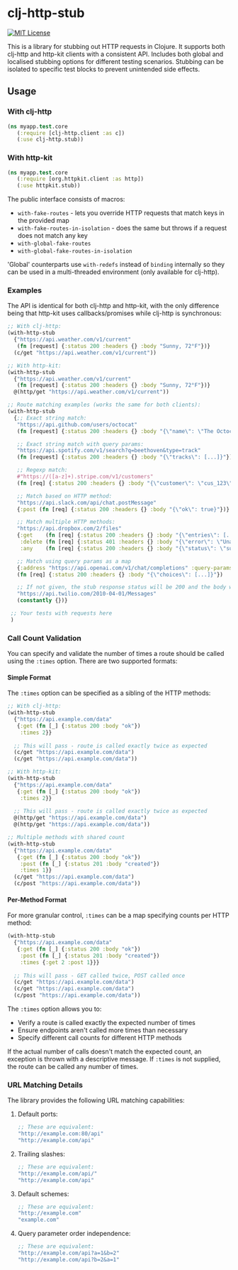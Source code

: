 # clj-http-stub 
[![MIT License](https://img.shields.io/badge/license-MIT-brightgreen.svg?style=flat)](https://www.tldrlegal.com/l/mit) 

This is a library for stubbing out HTTP requests in Clojure. It supports both clj-http and http-kit clients with a consistent API. Includes both global and localised stubbing options for different testing scenarios. Stubbing can be isolated to specific test blocks to prevent unintended side effects.

## Usage

### With clj-http

```clojure
(ns myapp.test.core
   (:require [clj-http.client :as c])
   (:use clj-http.stub))
```

### With http-kit

```clojure
(ns myapp.test.core
   (:require [org.httpkit.client :as http])
   (:use httpkit.stub))
```

The public interface consists of macros:

* `with-fake-routes` - lets you override HTTP requests that match keys in the provided map
* `with-fake-routes-in-isolation` - does the same but throws if a request does not match any key
* `with-global-fake-routes`
* `with-global-fake-routes-in-isolation`

'Global' counterparts use `with-redefs` instead of `binding` internally so they can be used in
a multi-threaded environment (only available for clj-http).

### Examples

The API is identical for both clj-http and http-kit, with the only difference being that http-kit uses callbacks/promises while clj-http is synchronous:

```clojure
;; With clj-http:
(with-http-stub
  {"https://api.weather.com/v1/current"
   (fn [request] {:status 200 :headers {} :body "Sunny, 72°F"})}
  (c/get "https://api.weather.com/v1/current"))

;; With http-kit:
(with-http-stub
  {"https://api.weather.com/v1/current"
   (fn [request] {:status 200 :headers {} :body "Sunny, 72°F"})}
  @(http/get "https://api.weather.com/v1/current"))

;; Route matching examples (works the same for both clients):
(with-http-stub
  {;; Exact string match:
   "https://api.github.com/users/octocat"
   (fn [request] {:status 200 :headers {} :body "{\"name\": \"The Octocat\"}"})

   ;; Exact string match with query params:
   "https://api.spotify.com/v1/search?q=beethoven&type=track"
   (fn [request] {:status 200 :headers {} :body "{\"tracks\": [...]}"})

   ;; Regexp match:
   #"https://([a-z]+).stripe.com/v1/customers"
   (fn [req] {:status 200 :headers {} :body "{\"customer\": \"cus_123\"}"})

   ;; Match based on HTTP method:
   "https://api.slack.com/api/chat.postMessage"
   {:post (fn [req] {:status 200 :headers {} :body "{\"ok\": true}"})}

   ;; Match multiple HTTP methods:
   "https://api.dropbox.com/2/files"
   {:get    (fn [req] {:status 200 :headers {} :body "{\"entries\": [...]}"})
    :delete (fn [req] {:status 401 :headers {} :body "{\"error\": \"Unauthorized\"}"})
    :any    (fn [req] {:status 200 :headers {} :body "{\"status\": \"success\"}"})}

   ;; Match using query params as a map
   {:address "https://api.openai.com/v1/chat/completions" :query-params {:model "gpt-4"}}
   (fn [req] {:status 200 :headers {} :body "{\"choices\": [...]}"})

   ;; If not given, the stub response status will be 200 and the body will be "".
   "https://api.twilio.com/2010-04-01/Messages"
   (constantly {})}

 ;; Your tests with requests here
 )
```
### Call Count Validation

You can specify and validate the number of times a route should be called using the `:times` option. There are two supported formats:

#### Simple Format
The `:times` option can be specified as a sibling of the HTTP methods:

```clojure
;; With clj-http:
(with-http-stub
  {"https://api.example.com/data"
   {:get (fn [_] {:status 200 :body "ok"})
    :times 2}}
  
  ;; This will pass - route is called exactly twice as expected
  (c/get "https://api.example.com/data")
  (c/get "https://api.example.com/data"))

;; With http-kit:
(with-http-stub
  {"https://api.example.com/data"
   {:get (fn [_] {:status 200 :body "ok"})
    :times 2}}
  
  ;; This will pass - route is called exactly twice as expected
  @(http/get "https://api.example.com/data")
  @(http/get "https://api.example.com/data"))

;; Multiple methods with shared count
(with-http-stub
  {"https://api.example.com/data"
   {:get (fn [_] {:status 200 :body "ok"})
    :post (fn [_] {:status 201 :body "created"})
    :times 1}}
  (c/get "https://api.example.com/data")
  (c/post "https://api.example.com/data"))
```

#### Per-Method Format
For more granular control, `:times` can be a map specifying counts per HTTP method:

```clojure
(with-http-stub
  {"https://api.example.com/data"
   {:get (fn [_] {:status 200 :body "ok"})
    :post (fn [_] {:status 201 :body "created"})
    :times {:get 2 :post 1}}}
  
  ;; This will pass - GET called twice, POST called once
  (c/get "https://api.example.com/data")
  (c/get "https://api.example.com/data")
  (c/post "https://api.example.com/data"))
```

The `:times` option allows you to:
- Verify a route is called exactly the expected number of times
- Ensure endpoints aren't called more times than necessary
- Specify different call counts for different HTTP methods

If the actual number of calls doesn't match the expected count, an exception is thrown with a descriptive message. 
If `:times` is not supplied, the route can be called any number of times.

### URL Matching Details

The library provides the following URL matching capabilities:

1. Default ports:
   ```clojure
   ;; These are equivalent:
   "http://example.com:80/api"
   "http://example.com/api"
   ```

2. Trailing slashes:
   ```clojure
   ;; These are equivalent:
   "http://example.com/api/"
   "http://example.com/api"
   ```

3. Default schemes:
   ```clojure
   ;; These are equivalent:
   "http://example.com"
   "example.com"
   ```

4. Query parameter order independence:
   ```clojure
   ;; These are equivalent:
   "http://example.com/api?a=1&b=2"
   "http://example.com/api?b=2&a=1"
   ```
